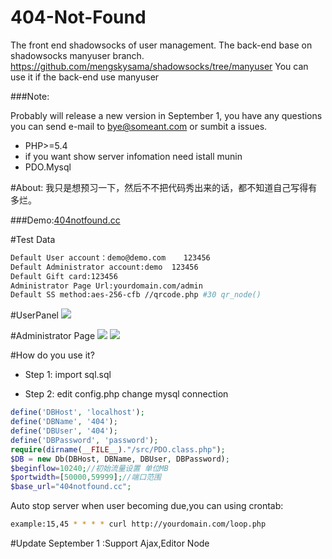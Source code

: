 # 404-Not-Found
The front end shadowsocks of user management.
The back-end base on shadowsocks manyuser branch.
https://github.com/mengskysama/shadowsocks/tree/manyuser
You can use it if the back-end  use manyuser

###Note:

Probably will release a new version in September 1, you have any questions you can send e-mail to bye@someant.com or sumbit a issues.

* PHP>=5.4
* if you want show server infomation need istall munin
* PDO.Mysql


#About:
我只是想预习一下，然后不不把代码秀出来的话，都不知道自己写得有多烂。

###Demo:<a href="http://404notfound.cc/" target="_blank">404notfound.cc</a>

#Test Data
```bash
Default User account：demo@demo.com    123456
Default Administrator account:demo  123456
Default Gift card:123456
Administrator Page Url:yourdomain.com/admin
Default SS method:aes-256-cfb //qrcode.php #30 qr_node()
```
#UserPanel
<img src="http://ww4.sinaimg.cn/mw690/b1209f59gw1eqzn2nzpq5j20n10jkwfw.jpg">

#Administrator Page
<img src="http://ww1.sinaimg.cn/mw690/b1209f59gw1eqzn2pgcabj20n10jktax.jpg">
<img src="http://ww4.sinaimg.cn/mw690/b1209f59gw1eqzn2ohds6j20n10jkwfy.jpg">

#How do you use it?

* Step 1:
import sql.sql

* Step 2:
edit config.php change mysql connection
```php
define('DBHost', 'localhost');
define('DBName', '404');
define('DBUser', '404');
define('DBPassword', 'password');
require(dirname(__FILE__)."/src/PDO.class.php");
$DB = new Db(DBHost, DBName, DBUser, DBPassword);
$beginflow=10240;//初始流量设置 单位MB
$portwidth=[50000,59999];//端口范围
$base_url="404notfound.cc";
```

Auto stop server when user becoming due,you can using crontab:
```bash
example:15,45 * * * * curl http://yourdomain.com/loop.php
```

#Update
September 1 :Support Ajax,Editor Node


